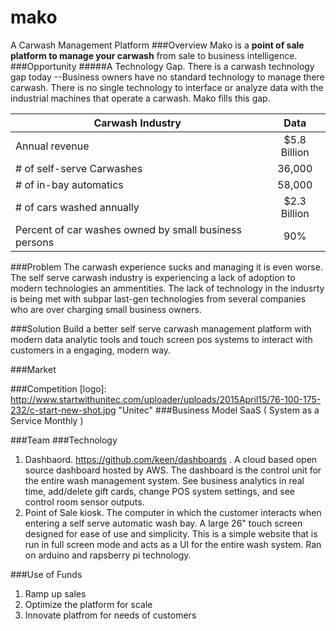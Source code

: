# mako
A Carwash Management Platform
###Overview
Mako is a **point of sale platform to manage your carwash** from sale to business intelligence.  
###Opportunity
#####A Technology Gap.
There is a carwash technology gap today --Business owners have no standard technology to manage there carwash. There is no single technology to interface or analyze data with the industrial machines that operate a carwash. Mako fills this gap. 



| Carwash Industry       | Data | 
| ------------- |:-------------:| 
| Annual revenue      | $5.8 Billion | 
| # of self-serve Carwashes     | 36,000      |  
| # of in-bay automatics | 58,000      |    
| # of cars washed annually| $2.3 Billion |
|Percent of car washes owned by small business persons| 90% |

###Problem
The carwash experience sucks and managing it is even worse. The self serve carwash industry is experiencing a lack of adoption to modern technologies an ammentities. The lack of technology in the indusrty is being met with subpar last-gen technologies from several companies who are over charging small business owners. 

###Solution
Build a better self serve carwash management platform with modern data analytic tools and touch screen pos systems to interact with customers in a engaging, modern way. 

###Market

###Competition
[logo]: http://www.startwithunitec.com/uploader/uploads/2015April15/76-100-175-232/c-start-new-shot.jpg "Unitec"
###Business Model
SaaS ( System as a Service Monthly )

###Team 
###Technology
1. Dashbaord. https://github.com/keen/dashboards . A cloud based open source dashboard hosted by AWS. The dashboard is the control unit for the entire wash management system. See business analytics in real time, add/delete gift cards, change POS system settings, and see control room sensor outputs.
2. Point of Sale kiosk. The computer in which the customer interacts when entering a self serve automatic wash bay. A large 26" touch screen designed for ease of use and simplicity. This is a simple website that is run in full screen mode and acts as a UI for the entire wash system. Ran on arduino and rapsberry pi technology.  

###Use of Funds
1. Ramp up sales
2. Optimize the platform for scale
3. Innovate platfrom for needs of customers

